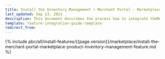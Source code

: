 ```yaml
---
title: Install the Inventory Management + Merchant Portal - Marketplace Product feature
last_updated: Sep 13, 2021
description: This document describes the process how to integrate theMerchant Portal - Marketplace Product + Inventory Management feature into a Spryker project.
template: feature-integration-guide-template
redirect_from:
---
```


{% include pbc/all/install-features/{{page.version}}/marketplace/install-the-merchant-portal-marketplace-product-inventory-management-feature.md %} <!-- To edit, see /_includes/pbc/all/install-features/202311.0/marketplace/install-the-merchant-portal-marketplace-product-inventory-management-feature.md -->
